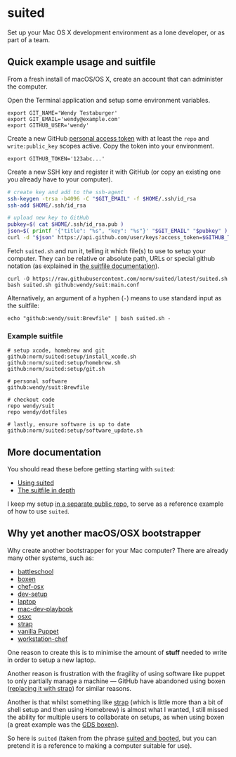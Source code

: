 suited
======

Set up your Mac OS X development environment as a lone developer, or as
part of a team.

## Quick example usage and suitfile

From a fresh install of macOS/OS X, create an account that can administer
the computer.

Open the Terminal application and setup some environment variables.

    export GIT_NAME='Wendy Testaburger'
    export GIT_EMAIL='wendy@example.com'
    export GITHUB_USER='wendy'

Create a new GitHub [personal access token][token] with at least the `repo`
and `write:public_key` scopes active. Copy the token into your environment.

    export GITHUB_TOKEN='123abc...'

Create a new SSH key and register it with GitHub (or copy an existing one
you already have to your computer).

```bash
# create key and add to the ssh-agent
ssh-keygen -trsa -b4096 -C "$GIT_EMAIL" -f $HOME/.ssh/id_rsa
ssh-add $HOME/.ssh/id_rsa

# upload new key to GitHub
pubkey=$( cat $HOME/.ssh/id_rsa.pub )
json=$( printf '{"title": "%s", "key": "%s"}' "$GIT_EMAIL" "$pubkey" )
curl -d "$json" https://api.github.com/user/keys?access_token=$GITHUB_TOKEN
```

Fetch `suited.sh` and run it, telling it which file(s) to use to setup
your computer. They can be relative or absolute path, URLs or special 
github notation (as explained in [the suitfile documentation][sfd]).

    curl -O https://raw.githubusercontent.com/norm/suited/latest/suited.sh
    bash suited.sh github:wendy/suit:main.conf

Alternatively, an argument of a hyphen (`-`) means to use standard input
as the suitfile:

    echo "github:wendy/suit:Brewfile" | bash suited.sh -


[token]: https://github.com/settings/tokens
[sfd]: documentation/suitfile.markdown##relative-and-absolute-paths-and-urls


### Example suitfile

    # setup xcode, homebrew and git
    github:norm/suited:setup/install_xcode.sh
    github:norm/suited:setup/homebrew.sh
    github:norm/suited:setup/git.sh

    # personal software
    github:wendy/suit:Brewfile

    # checkout code
    repo wendy/suit
    repo wendy/dotfiles

    # lastly, ensure software is up to date
    github:norm/suited:setup/software_update.sh


## More documentation

You should read these before getting starting with `suited`:

  * [Using suited](documentation/usage.markdown)
  * [The suitfile in depth](documentation/suitfile.markdown)

I keep my setup [in a separate public repo](https://github.com/norm/suit/),
to serve as a reference example of how to use `suited`.


## Why yet another macOS/OSX bootstrapper

Why create another bootstrapper for your Mac computer? There are already
many other systems, such as:

  * [battleschool](https://github.com/spencergibb/battleschool)
  * [boxen](https://github.com/boxen/our-boxen)
  * [chef-osx](http://chef-osx.github.io)
  * [dev-setup](https://github.com/donnemartin/dev-setup)
  * [laptop](https://github.com/thoughtbot/laptop)
  * [mac-dev-playbook](https://github.com/geerlingguy/mac-dev-playbook)
  * [osxc](https://osxc.github.io)
  * [strap][strap]
  * [vanilla Puppet](http://blog.tfnico.com/2016/03/replacing-boxen-with-vanilla-puppet-for.html)
  * [workstation-chef](https://github.com/jtimberman/workstation-chef-repo)

One reason to create this is to minimise the amount of **stuff** needed
to write in order to setup a new laptop.

Another reason is frustration with the fragility of using software like
puppet to only partially manage a machine — GitHub have abandoned using
boxen ([replacing it with strap][blog-strap]) for similar reasons.

Another is that whilst something like [strap][strap] (which is little more
than a bit of shell setup and then using Homebrew) is almost what I wanted,
I still missed the ability for multiple users to collaborate on setups,
as when using boxen (a great example was the [GDS boxen][gds-boxen]).

So here is `suited` (taken from the phrase [suited and booted][sb], but you
can pretend it is a reference to making a computer suitable for use).

[blog-strap]: http://mikemcquaid.com/2016/06/15/replacing-boxen/
[gds-boxen]: https://github.com/alphagov/gds-boxen
[sb]: https://en.wiktionary.org/wiki/suited_and_booted
[strap]: https://github.com/mikemcquaid/strap
